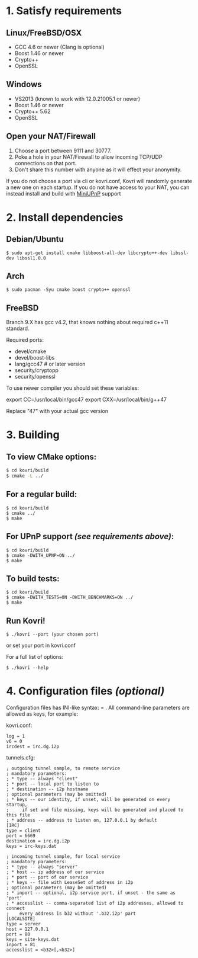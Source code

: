 # 1. Satisfy requirements

## Linux/FreeBSD/OSX
- GCC 4.6 or newer (Clang is optional)
- Boost 1.46 or newer
- Crypto++
- OpenSSL

## Windows
- VS2013 (known to work with 12.0.21005.1 or newer)
- Boost 1.46 or newer
- Crypto++ 5.62
- OpenSSL

## Open your NAT/Firewall
1. Choose a port between 9111 and 30777.
2. Poke a hole in your NAT/Firewall to allow incoming TCP/UDP connections on that port.
3. Don't share this number with anyone as it will effect your anonymity.

If you do not choose a port via cli or kovri.conf, Kovri will randomly generate a new one on each startup. If you do not have access to your NAT, you can instead install and build with [MiniUPnP](http://miniupnp.free.fr/files/) support

# 2. Install dependencies

## Debian/Ubuntu
```
$ sudo apt-get install cmake libboost-all-dev libcrypto++-dev libssl-dev libssl1.0.0
```

## Arch
```
$ sudo pacman -Syu cmake boost crypto++ openssl
```

## FreeBSD
Branch 9.X has gcc v4.2, that knows nothing about required c++11 standard.

Required ports:

- devel/cmake
- devel/boost-libs
- lang/gcc47 # or later version
- security/cryptopp
- security/openssl

To use newer compiler you should set these variables:

  export CC=/usr/local/bin/gcc47
  export CXX=/usr/local/bin/g++47

Replace "47" with your actual gcc version

# 3. Building

## To view CMake options:
```bash
$ cd kovri/build
$ cmake -L ../
```

## For a regular build:
```
$ cd kovri/build
$ cmake ../
$ make
```

## For UPnP support *(see requirements above)*:
```
$ cd kovri/build
$ cmake -DWITH_UPNP=ON ../
$ make
```

## To build tests:
```
$ cd kovri/build
$ cmake -DWITH_TESTS=ON -DWITH_BENCHMARKS=ON ../
$ make
```

## Run Kovri!

```$ ./kovri --port (your chosen port)```

or set your port in kovri.conf


For a full list of options:

```$ ./kovri --help```


# 4. Configuration files *(optional)*

Configuration files has INI-like syntax: <key> = <value>.
All command-line parameters are allowed as keys, for example:

kovri.conf:

    log = 1
    v6 = 0
    ircdest = irc.dg.i2p

tunnels.cfg:

    ; outgoing tunnel sample, to remote service
    ; mandatory parameters:
    ; * type -- always "client"
    ; * port -- local port to listen to
    ; * destination -- i2p hostname
    ; optional parameters (may be omitted)
    ; * keys -- our identity, if unset, will be generated on every startup,
    ;     if set and file missing, keys will be generated and placed to this file
    ; * address -- address to listen on, 127.0.0.1 by default
    [IRC]
    type = client
    port = 6669
    destination = irc.dg.i2p
    keys = irc-keys.dat

    ; incoming tunnel sample, for local service
    ; mandatory parameters:
    ; * type -- always "server"
    ; * host -- ip address of our service
    ; * port -- port of our service
    ; * keys -- file with LeaseSet of address in i2p
    ; optional parameters (may be omitted)
    ; * inport -- optional, i2p service port, if unset - the same as 'port'
    ; * accesslist -- comma-separated list of i2p addresses, allowed to connect
    ;    every address is b32 without '.b32.i2p' part
    [LOCALSITE]
    type = server
    host = 127.0.0.1
    port = 80
    keys = site-keys.dat
    inport = 81
    accesslist = <b32>[,<b32>]
